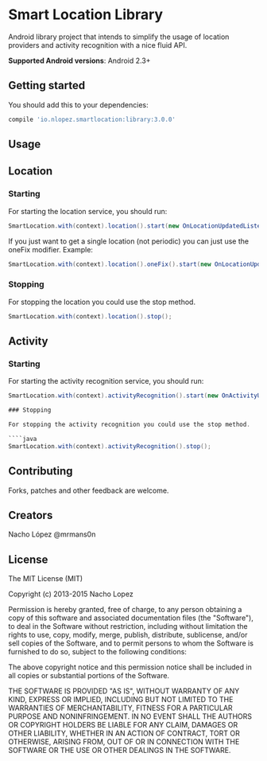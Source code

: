 Smart Location Library
======================

Android library project that intends to simplify the usage of location providers and activity recognition with a nice fluid API.

**Supported Android versions**: Android 2.3+

Getting started
---------------

You should add this to your dependencies:

```groovy
compile 'io.nlopez.smartlocation:library:3.0.0'
```

Usage
-----

## Location

### Starting

For starting the location service, you should run:

````java
SmartLocation.with(context).location().start(new OnLocationUpdatedListener() { ... });
````

If you just want to get a single location (not periodic) you can just use the oneFix modifier. Example:

````java
SmartLocation.with(context).location().oneFix().start(new OnLocationUpdatedListener() { ... });
````

### Stopping

For stopping the location you could use the stop method.

````java
SmartLocation.with(context).location().stop();
````

## Activity

### Starting

For starting the activity recognition service, you should run:

````java
SmartLocation.with(context).activityRecognition().start(new OnActivityUpdatedListener() { ... });

### Stopping

For stopping the activity recognition you could use the stop method.

````java
SmartLocation.with(context).activityRecognition().stop();
````

Contributing
------------
Forks, patches and other feedback are welcome.

Creators
--------

Nacho López @mrmans0n

License
-------

The MIT License (MIT)

Copyright (c) 2013-2015 Nacho Lopez

Permission is hereby granted, free of charge, to any person obtaining a copy
of this software and associated documentation files (the "Software"), to deal
in the Software without restriction, including without limitation the rights
to use, copy, modify, merge, publish, distribute, sublicense, and/or sell
copies of the Software, and to permit persons to whom the Software is
furnished to do so, subject to the following conditions:

The above copyright notice and this permission notice shall be included in
all copies or substantial portions of the Software.

THE SOFTWARE IS PROVIDED "AS IS", WITHOUT WARRANTY OF ANY KIND, EXPRESS OR
IMPLIED, INCLUDING BUT NOT LIMITED TO THE WARRANTIES OF MERCHANTABILITY,
FITNESS FOR A PARTICULAR PURPOSE AND NONINFRINGEMENT. IN NO EVENT SHALL THE
AUTHORS OR COPYRIGHT HOLDERS BE LIABLE FOR ANY CLAIM, DAMAGES OR OTHER
LIABILITY, WHETHER IN AN ACTION OF CONTRACT, TORT OR OTHERWISE, ARISING FROM,
OUT OF OR IN CONNECTION WITH THE SOFTWARE OR THE USE OR OTHER DEALINGS IN
THE SOFTWARE.
